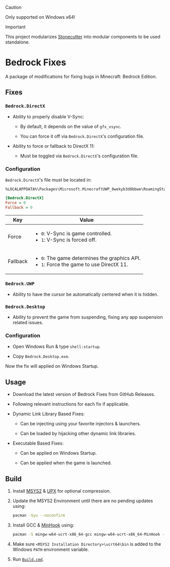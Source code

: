 
> [!CAUTION]
> Only supported on Windows x64!

> [!IMPORTANT]
> This project modularizes [Stonecutter](https://github.com/Aetopia/Stonecutter) into modular components to be used standalone.  

# Bedrock Fixes
A package of modifications for fixing bugs in Minecraft: Bedrock Edition.

## Fixes

### `Bedrock.DirectX`

- Ability to properly disable V-Sync:

    - By default, it depends on the value of `gfx_vsync`.

    - You can force it off via `Bedrock.DirectX`'s configuration file.

- Ability to force or fallback to DirectX 11:

    - Must be toggled via `Bedrock.DirectX`'s configuration file.

### Configuration

`Bedrock.DirectX`'s file must be located in:

```
%LOCALAPPDATA%\Packages\Microsoft.MinecraftUWP_8wekyb3d8bbwe\RoamingState\Bedrock.DirectX.ini
```

```ini
[Bedrock.DirectX]
Force = 0
Fallback = 0
```

|Key|Value|
|-|-|
|Force|<ul><li>`0`: V-Sync is game controlled.</li><li>`1`: V-Sync is forced off.</li><ul>|
|Fallback|<ul><li>`0`: The game determines the graphics API.</li><li>`1`: Force the game to use DirectX 11.</li><ul>|


### `Bedrock.UWP`

- Ability to have the cursor be automatically centered when it is hidden.

### `Bedrock.Desktop`

- Ability to prevent the game from suspending, fixing any app suspension related issues.

### Configuration

- Open Windows Run & type `shell:startup`.

- Copy `Bedrock.Desktop.exe`.

Now the fix will applied on Windows Startup.


## Usage

- Download the latest version of Bedrock Fixes from GitHub Releases.

- Following relevant instructions for each fix if applicable.

- Dynamic Link Library Based Fixes:

    - Can be injecting using your favorite injectors & launchers.

    - Can be loaded by hijacking other dynamic link libraries.

- Executable Based Fixes:

    - Can be applied on Windows Startup.

    - Can be applied when the game is launched.

## Build
1. Install [MSYS2](https://www.msys2.org/) & [UPX](https://upx.github.io/) for optional compression.

2. Update the MSYS2 Environment until there are no pending updates using:

    ```bash
    pacman -Syu --noconfirm
    ```

3. Install GCC & [MinHook](https://github.com/TsudaKageyu/minhook) using:

    ```bash
    pacman -S mingw-w64-ucrt-x86_64-gcc mingw-w64-ucrt-x86_64-MinHook --noconfirm
    ```

3. Make sure `<MSYS2 Installation Directory>\ucrt64\bin` is added to the Windows `PATH` environment variable.

4. Run [`Build.cmd`](src/Build.cmd).